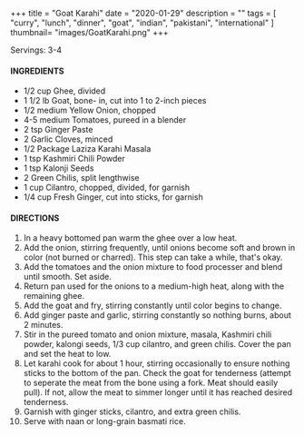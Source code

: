 +++
title = "Goat Karahi"
date = "2020-01-29"
description = ""
tags = [
    "curry",
    "lunch",
    "dinner",
    "goat",
    "indian", 
    "pakistani", 
    "international" 
]
thumbnail= "images/GoatKarahi.png"
+++

Servings: 3-4 <!--more-->

#### INGREDIENTS 
* 1/2 cup Ghee, divided
* 1 1/2 lb Goat, bone- in, cut into 1 to 2-inch pieces
* 1/2 medium Yellow Onion, chopped
* 4-5 medium Tomatoes, pureed in a blender
* 2 tsp Ginger Paste
* 2 Garlic Cloves, minced
* 1/2 Package Laziza Karahi Masala 
* 1 tsp Kashmiri Chili Powder
* 1 tsp Kalonji Seeds 
* 2 Green Chilis, split lengthwise
* 1 cup Cilantro, chopped, divided, for garnish 
* 1/4 cup Fresh Ginger, cut into sticks, for garnish

#### DIRECTIONS 

1. In a heavy bottomed pan warm the ghee over a low heat. 
2. Add the onion, stirring frequently, until onions become soft and brown in color (not burned or charred). This step can take a while, that's okay. 
3. Add the tomatoes and the onion mixture to food processer and blend until smooth. Set aside. 
4. Return pan used for the onions to a medium-high heat, along with the remaining ghee. 
5. Add the goat and fry, stirring constantly until color begins to change.
6. Add ginger paste and garlic, stirring constantly so nothing burns, about 2 minutes.
7. Stir in the pureed tomato and onion mixture, masala, Kashmiri chili powder, kalongi seeds, 1/3 cup cilantro, and green chilis. Cover the pan and set the heat to low.  
8. Let karahi cook for about 1 hour, stirring occasionally to ensure nothing sticks to the bottom of the pan. Check the goat for tenderness (attempt to seperate the meat from the bone using a fork. Meat should easily pull). If not, allow the meat to simmer longer until it has reached desired tenderness.  
9. Garnish with ginger sticks, cilantro, and extra green chilis. 
10. Serve with naan or long-grain basmati rice. 
